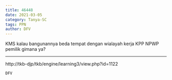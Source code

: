 ```yaml
---
title: 46448
date: 2021-03-05
category: Tanya-SC
tags: PPN
author: DFV
---
```


KMS kalau bangunannya beda tempat dengan wialayah kerja KPP NPWP pemilik gimana ya?

---

http://tkb-djp/tkb/engine/learning3/view.php?id=1122

`DFV`
